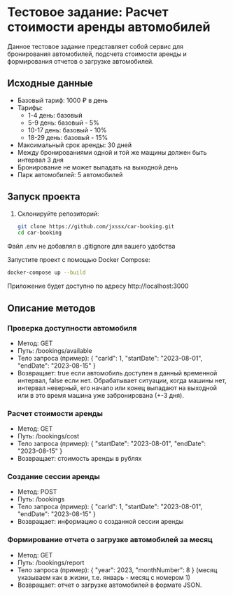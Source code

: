 # Тестовое задание: Расчет стоимости аренды автомобилей

Данное тестовое задание представляет собой сервис для бронирования автомобилей, подсчета стоимости аренды и формирования отчетов о загрузке автомобилей.

## Исходные данные

- Базовый тариф: 1000 ₽ в день
- Тарифы:
  - 1-4 день: базовый
  - 5-9 день: базовый - 5%
  - 10-17 день: базовый - 10%
  - 18-29 день: базовый - 15%
- Максимальный срок аренды: 30 дней
- Между бронированиями одной и той же мащины должен быть интервал 3 дня
- Бронирование не может выпадать на выходной день
- Парк автомобилей: 5 автомобилей

## Запуск проекта

1. Склонируйте репозиторий:

   ```sh
   git clone https://github.com/jxssx/car-booking.git
   cd car-booking
Файл .env не добавлял в .gitignore для вашего удобства

Запустите проект с помощью Docker Compose:

  ```sh
  docker-compose up --build
```
Приложение будет доступно по адресу http://localhost:3000

## Описание методов

### Проверка доступности автомобиля
- Метод: GET
- Путь: /bookings/available
- Тело запроса (пример): { "carId": 1, "startDate": "2023-08-01", "endDate": "2023-08-15" }
- Возвращает: true если автомобиль доступен в данный временной интервал, false если нет. Обрабатывает ситуации, когда машины нет, интервал неверный, его начало или конец выпадают на выходной или в это время машина уже забронирована (+-3 дня).

### Расчет стоимости аренды
- Метод: GET
- Путь: /bookings/cost
- Тело запроса (пример): { "startDate": "2023-08-01", "endDate": "2023-08-15" }
- Возвращает: стоимость аренды в рублях

### Создание сессии аренды
- Метод: POST
- Путь: /bookings
- Тело запроса (пример): { "carId": 1, "startDate": "2023-08-01", "endDate": "2023-08-15" }
- Возвращает: информацию о созданной сессии аренды

### Формирование отчета о загрузке автомобилей за месяц
- Метод: GET
- Путь: /bookings/report
- Тело запроса (пример): { "year": 2023, "monthNumber": 8 } (месяц указываем как в жизни, т.е. январь - месяц с номером 1)
- Возвращает: отчет о загрузке автомобилей в формате JSON.
